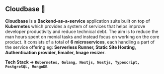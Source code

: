 ## Cloudbase 👋

**Cloudbase** is a **Backend-as-a-service** application suite built on top of **Kubernetes** which provides a system of services that helps improve developer productivity and reduce technical debt. The aim is to reduce the man hours spent on menial tasks and instead focus on working on the core product. It consists of a total of **6 microservices**, each handling a part of the service offering eg: **Serverless Runner, Static Site Hosting, Authentication provider, Emailer, Image resizer**.

**Tech Stack → `Kubernetes, Golang, Nextjs, Nestjs, Typescript, PostgreSQL, MongoDB`**
